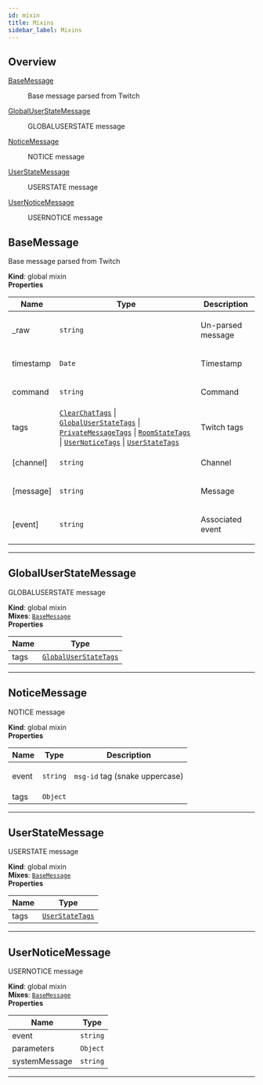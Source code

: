 ```yaml
---
id: mixin
title: Mixins
sidebar_label: Mixins
---
```


## Overview

<dl>
<dt><a href="#BaseMessage">BaseMessage</a></dt>
  <dd><p>Base message parsed from Twitch</p>
</dd>
  <dt><a href="#GlobalUserStateMessage">GlobalUserStateMessage</a></dt>
  <dd><p>GLOBALUSERSTATE message</p>
</dd>
  <dt><a href="#NoticeMessage">NoticeMessage</a></dt>
  <dd><p>NOTICE message</p>
</dd>
  <dt><a href="#UserStateMessage">UserStateMessage</a></dt>
  <dd><p>USERSTATE message</p>
</dd>
  <dt><a href="#UserNoticeMessage">UserNoticeMessage</a></dt>
  <dd><p>USERNOTICE message</p>
</dd>
  </dl>

<a name="BaseMessage"></a>

## BaseMessage
Base message parsed from Twitch

**Kind**: global mixin  
**Properties**

<table>
  <thead>
    <tr>
      <th>Name</th><th>Type</th><th>Description</th>
    </tr>
  </thead>
  <tbody>
<tr>
    <td>_raw</td><td><code>string</code></td><td><p>Un-parsed message</p>
</td>
    </tr><tr>
    <td>timestamp</td><td><code>Date</code></td><td><p>Timestamp</p>
</td>
    </tr><tr>
    <td>command</td><td><code>string</code></td><td><p>Command</p>
</td>
    </tr><tr>
    <td>tags</td><td><code><a href="typedef#ClearChatTags">ClearChatTags</a></code> | <code><a href="typedef#GlobalUserStateTags">GlobalUserStateTags</a></code> | <code><a href="typedef#PrivateMessageTags">PrivateMessageTags</a></code> | <code><a href="typedef#RoomStateTags">RoomStateTags</a></code> | <code><a href="typedef#UserNoticeTags">UserNoticeTags</a></code> | <code><a href="typedef#UserStateTags">UserStateTags</a></code></td><td><p>Twitch tags</p>
</td>
    </tr><tr>
    <td>[channel]</td><td><code>string</code></td><td><p>Channel</p>
</td>
    </tr><tr>
    <td>[message]</td><td><code>string</code></td><td><p>Message</p>
</td>
    </tr><tr>
    <td>[event]</td><td><code>string</code></td><td><p>Associated event</p>
</td>
    </tr>  </tbody>
</table>


* * *

<a name="GlobalUserStateMessage"></a>

## GlobalUserStateMessage
GLOBALUSERSTATE message

**Kind**: global mixin  
**Mixes**: [<code>BaseMessage</code>](mixin#BaseMessage)  
**Properties**

<table>
  <thead>
    <tr>
      <th>Name</th><th>Type</th>
    </tr>
  </thead>
  <tbody>
<tr>
    <td>tags</td><td><code><a href="typedef#GlobalUserStateTags">GlobalUserStateTags</a></code></td>
    </tr>  </tbody>
</table>


* * *

<a name="NoticeMessage"></a>

## NoticeMessage
NOTICE message

**Kind**: global mixin  
**Properties**

<table>
  <thead>
    <tr>
      <th>Name</th><th>Type</th><th>Description</th>
    </tr>
  </thead>
  <tbody>
<tr>
    <td>event</td><td><code>string</code></td><td><p><code>msg-id</code> tag (snake uppercase)</p>
</td>
    </tr><tr>
    <td>tags</td><td><code>Object</code></td><td></td>
    </tr>  </tbody>
</table>


* * *

<a name="UserStateMessage"></a>

## UserStateMessage
USERSTATE message

**Kind**: global mixin  
**Mixes**: [<code>BaseMessage</code>](mixin#BaseMessage)  
**Properties**

<table>
  <thead>
    <tr>
      <th>Name</th><th>Type</th>
    </tr>
  </thead>
  <tbody>
<tr>
    <td>tags</td><td><code><a href="typedef#UserStateTags">UserStateTags</a></code></td>
    </tr>  </tbody>
</table>


* * *

<a name="UserNoticeMessage"></a>

## UserNoticeMessage
USERNOTICE message

**Kind**: global mixin  
**Mixes**: [<code>BaseMessage</code>](mixin#BaseMessage)  
**Properties**

<table>
  <thead>
    <tr>
      <th>Name</th><th>Type</th>
    </tr>
  </thead>
  <tbody>
<tr>
    <td>event</td><td><code>string</code></td>
    </tr><tr>
    <td>parameters</td><td><code>Object</code></td>
    </tr><tr>
    <td>systemMessage</td><td><code>string</code></td>
    </tr>  </tbody>
</table>


* * *

